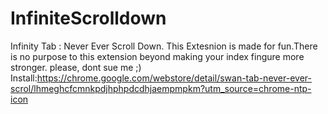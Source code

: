 # InfiniteScrolldown
Infinity Tab : Never Ever Scroll Down. This Extesnion is made for fun.There is no purpose to this extension beyond making your index fingure more stronger. please, dont sue me ;) Install:https://chrome.google.com/webstore/detail/swan-tab-never-ever-scrol/lhmeghcfcmnkpdjhphpdcdhjaempmpkm?utm_source=chrome-ntp-icon
